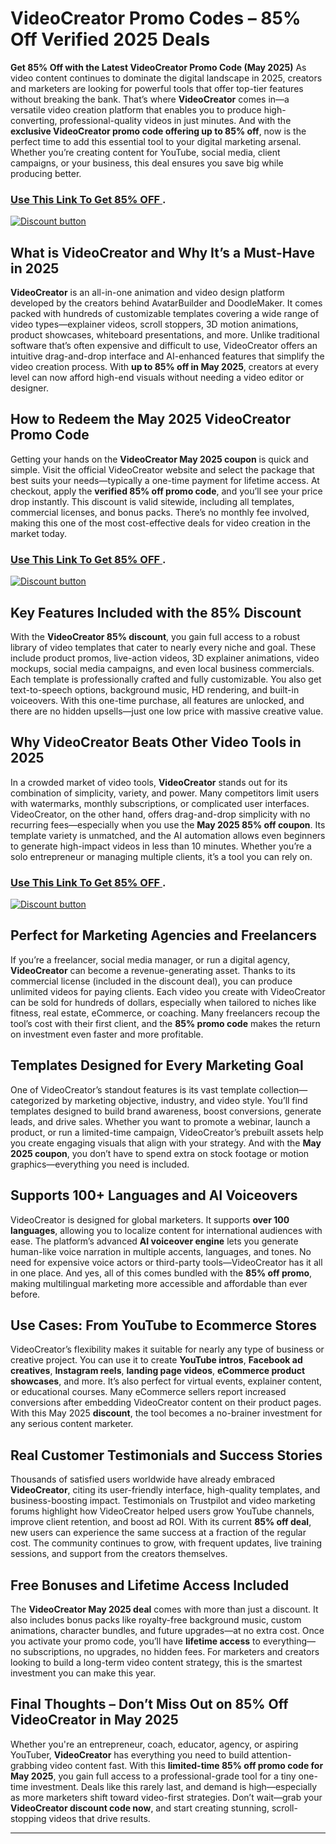# VideoCreator Promo Codes – 85% Off Verified  2025 Deals

**Get 85% Off with the Latest VideoCreator Promo Code (May 2025)**
As video content continues to dominate the digital landscape in 2025, creators and marketers are looking for powerful tools that offer top-tier features without breaking the bank. That’s where **VideoCreator** comes in—a versatile video creation platform that enables you to produce high-converting, professional-quality videos in just minutes. And with the **exclusive VideoCreator promo code offering up to 85% off**, now is the perfect time to add this essential tool to your digital marketing arsenal. Whether you’re creating content for YouTube, social media, client campaigns, or your business, this deal ensures you save big while producing better.
### [Use This Link To Get 85% OFF ](https://paykstrt.com/14753/163249).

[![Discount button](https://github.com/user-attachments/assets/d84d81bf-3162-482e-9e2e-e24303a0283e)](https://paykstrt.com/14753/163249)


## **What is VideoCreator and Why It’s a Must-Have in 2025**

**VideoCreator** is an all-in-one animation and video design platform developed by the creators behind AvatarBuilder and DoodleMaker. It comes packed with hundreds of customizable templates covering a wide range of video types—explainer videos, scroll stoppers, 3D motion animations, product showcases, whiteboard presentations, and more. Unlike traditional software that’s often expensive and difficult to use, VideoCreator offers an intuitive drag-and-drop interface and AI-enhanced features that simplify the video creation process. With **up to 85% off in May 2025**, creators at every level can now afford high-end visuals without needing a video editor or designer.

## **How to Redeem the May 2025 VideoCreator Promo Code**

Getting your hands on the **VideoCreator May 2025 coupon** is quick and simple. Visit the official VideoCreator website and select the package that best suits your needs—typically a one-time payment for lifetime access. At checkout, apply the **verified 85% off promo code**, and you’ll see your price drop instantly. This discount is valid sitewide, including all templates, commercial licenses, and bonus packs. There’s no monthly fee involved, making this one of the most cost-effective deals for video creation in the market today.
### [Use This Link To Get 85% OFF ](https://paykstrt.com/14753/163249).

[![Discount button](https://github.com/user-attachments/assets/5ec38ff9-b6fa-44c0-82de-3ca3312befb1)](https://paykstrt.com/14753/163249)


## **Key Features Included with the 85% Discount**

With the **VideoCreator 85% discount**, you gain full access to a robust library of video templates that cater to nearly every niche and goal. These include product promos, live-action videos, 3D explainer animations, video mockups, social media campaigns, and even local business commercials. Each template is professionally crafted and fully customizable. You also get text-to-speech options, background music, HD rendering, and built-in voiceovers. With this one-time purchase, all features are unlocked, and there are no hidden upsells—just one low price with massive creative value.

## **Why VideoCreator Beats Other Video Tools in 2025**

In a crowded market of video tools, **VideoCreator** stands out for its combination of simplicity, variety, and power. Many competitors limit users with watermarks, monthly subscriptions, or complicated user interfaces. VideoCreator, on the other hand, offers drag-and-drop simplicity with no recurring fees—especially when you use the **May 2025 85% off coupon**. Its template variety is unmatched, and the AI automation allows even beginners to generate high-impact videos in less than 10 minutes. Whether you’re a solo entrepreneur or managing multiple clients, it’s a tool you can rely on.
### [Use This Link To Get 85% OFF ](https://paykstrt.com/14753/163249).


[![Discount button](https://github.com/user-attachments/assets/d289ef16-272b-4532-a7fc-044ac98cddcc)](https://paykstrt.com/14753/163249)

## **Perfect for Marketing Agencies and Freelancers**

If you’re a freelancer, social media manager, or run a digital agency, **VideoCreator** can become a revenue-generating asset. Thanks to its commercial license (included in the discount deal), you can produce unlimited videos for paying clients. Each video you create with VideoCreator can be sold for hundreds of dollars, especially when tailored to niches like fitness, real estate, eCommerce, or coaching. Many freelancers recoup the tool’s cost with their first client, and the **85% promo code** makes the return on investment even faster and more profitable.

## **Templates Designed for Every Marketing Goal**

One of VideoCreator’s standout features is its vast template collection—categorized by marketing objective, industry, and video style. You’ll find templates designed to build brand awareness, boost conversions, generate leads, and drive sales. Whether you want to promote a webinar, launch a product, or run a limited-time campaign, VideoCreator’s prebuilt assets help you create engaging visuals that align with your strategy. And with the **May 2025 coupon**, you don’t have to spend extra on stock footage or motion graphics—everything you need is included.

## **Supports 100+ Languages and AI Voiceovers**

VideoCreator is designed for global marketers. It supports **over 100 languages**, allowing you to localize content for international audiences with ease. The platform’s advanced **AI voiceover engine** lets you generate human-like voice narration in multiple accents, languages, and tones. No need for expensive voice actors or third-party tools—VideoCreator has it all in one place. And yes, all of this comes bundled with the **85% off promo**, making multilingual marketing more accessible and affordable than ever before.

## **Use Cases: From YouTube to Ecommerce Stores**

VideoCreator’s flexibility makes it suitable for nearly any type of business or creative project. You can use it to create **YouTube intros**, **Facebook ad creatives**, **Instagram reels**, **landing page videos**, **eCommerce product showcases**, and more. It’s also perfect for virtual events, explainer content, or educational courses. Many eCommerce sellers report increased conversions after embedding VideoCreator content on their product pages. With this May 2025 **discount**, the tool becomes a no-brainer investment for any serious content marketer.

## **Real Customer Testimonials and Success Stories**

Thousands of satisfied users worldwide have already embraced **VideoCreator**, citing its user-friendly interface, high-quality templates, and business-boosting impact. Testimonials on Trustpilot and video marketing forums highlight how VideoCreator helped users grow YouTube channels, improve client retention, and boost ad ROI. With its current **85% off deal**, new users can experience the same success at a fraction of the regular cost. The community continues to grow, with frequent updates, live training sessions, and support from the creators themselves.

## **Free Bonuses and Lifetime Access Included**

The **VideoCreator May 2025 deal** comes with more than just a discount. It also includes bonus packs like royalty-free background music, custom animations, character bundles, and future upgrades—at no extra cost. Once you activate your promo code, you’ll have **lifetime access** to everything—no subscriptions, no upgrades, no hidden fees. For marketers and creators looking to build a long-term video content strategy, this is the smartest investment you can make this year.

## **Final Thoughts – Don’t Miss Out on 85% Off VideoCreator in May 2025**

Whether you're an entrepreneur, coach, educator, agency, or aspiring YouTuber, **VideoCreator** has everything you need to build attention-grabbing video content fast. With this **limited-time 85% off promo code for May 2025**, you gain full access to a professional-grade tool for a tiny one-time investment. Deals like this rarely last, and demand is high—especially as more marketers shift toward video-first strategies. Don’t wait—grab your **VideoCreator discount code now**, and start creating stunning, scroll-stopping videos that drive results.

---
